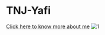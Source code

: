 # TNJ-Yafi

[Click here to know more about me](https://www.instagram.com/madelyaf/)
![1](https://photos.google.com/photo/AF1QipPbfjCyvxOgZgdjhfG7Xv5e-9HjJd6DfKhD9hN7)
